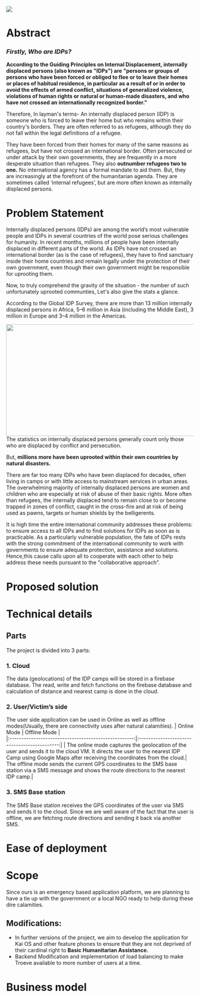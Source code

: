 <img src="https://lh3.googleusercontent.com/12GECgYu8otu_llPsXo3WbYe2yM5dvTHdpxbwosnJ-fyIv0CgDj1MXrRzPO3Y4oI_0B5LET-4klR7XTaWx7soruoH4uEhM-YXubu8gBRECDnLeBEHlPi7y4FN-EgIMxmetv7n8V2aA=w2400"> 

# Abstract

### *Firstly, Who are IDPs?*

**According to the Guiding Principles on Internal Displacement, internally displaced persons (also known as "IDPs") are "persons or groups of persons who have been forced or obliged to flee or to leave their homes or places of habitual residence, in particular as a result of or in order to avoid the effects of armed conflict, situations of generalized violence, violations of human rights or natural or human-made disasters, and who have not crossed an internationally recognized border."**

Therefore, In layman's terms- An internally displaced person (IDP) is someone who is forced to leave their home but who remains within their country's borders. They are often referred to as refugees, although they do not fall within the legal definitions of a refugee.

They have been forced from their homes for many of the same reasons as refugees, but have not crossed an international border. Often persecuted or under attack by their own governments, they are frequently in a more desperate situation than refugees. 
They also **outnumber refugees two to one.** No international agency has a formal mandate to aid them. But, they are increasingly at the forefront of the humanitarian agenda. They are sometimes called ‘internal refugees’, but are more often known as internally displaced persons.

# Problem Statement

Internally displaced persons (IDPs) are among the world’s most vulnerable people and IDPs in several countries of the world pose serious challenges for humanity. In recent months, millions of people have been internally displaced in different parts of the world. As IDPs have not crossed an international border (as is the case of refugees), they have to find sanctuary inside their home countries and remain legally under the protection of their own government, even though their own government might be responsible for uprooting them.

Now, to truly comprehend the gravity of the situation - the number of such unfortunately uprooted communties, Let's also give the stats a glance. 

According to the Global IDP Survey, there are more than 13 million internally displaced persons in Africa, 5–6 million in Asia (including the Middle East), 3 million in Europe and 3–4 million in the Americas.
<center><img src="https://www.statista.com/graphic/1/268702/number-of-refugees-and-internally-displaced-persons-worldwide-since-2000.jpg" height="300px" width="600px"></center>
The statistics on internally displaced persons generally count only those who are
displaced by conflict and persecution. 

But, **millions more have been uprooted within their own countries by natural disasters.**

There are far too many IDPs who have been displaced for decades, often living in camps or with little access to mainstream services in urban areas. The overwhelming majority of internally displaced persons are women and children who are especially at risk of abuse of their basic rights. More often than refugees, the internally displaced tend to remain close to or become trapped in zones of conflict, caught in the cross-fire and at risk of being used as pawns, targets or human shields by the belligerents.

It is high time the entire international community addresses these problems: to ensure access to all IDPs and to find solutions for IDPs as soon as is practicable. As a particularly vulnerable population, the fate of IDPs rests with the strong commitment of the international community to work with governments to ensure adequate protection, assistance and solutions. Hence,this cause calls upon all to cooperate with each other to help address these needs pursuant to the "collaborative approach".

# Proposed solution 






# Technical details
## Parts
The project is divided into 3 parts:

### 1. Cloud
The data (geolocations) of the IDP camps will be stored in a firebase database. The read, write and fetch functions on the firebase database and calculation of distance and nearest camp is done in the cloud.

### 2. User/Victim’s side
The user side application can be used in Online as well as offline modes(Usually, there are connectivity uses after natural calamities).
|  Online Mode                                         |                            Offline Mode      |                         
|:----------------------------------------------------:|:--------------------------------------------:|
| The online mode captures the geolocation of the user and sends it to the cloud VM. It directs the user to the nearest IDP Camp using Google Maps after receiving  the coordinates from the cloud.| The offline mode sends the current GPS coordinates to the SMS base station via a SMS message and shows the route directions to the nearest IDP camp.|  

### 3. SMS Base station
The SMS Base station receives the GPS coordinates of the user via SMS and sends it to the cloud. Since we are well aware of the fact that the user is offline, we are fetching route directions and sending it back via another SMS.


# Ease of deployment 


# Scope
Since ours is an emergency based application platform, we are planning to have a tie up with the government or a local NGO ready to help during these dire calamities.
## Modifications:
- In further versions of the project, we aim to develop the application for Kai OS and other feature phones to ensure that they are not deprived of their cardinal right to **Basic Humanitarian Assistance.**
- Backend Modification and implementation of load balancing to make Troeve available to more number of users at a time.

# Business model
